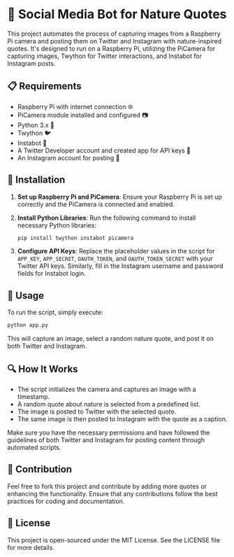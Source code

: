
# 🌿 Social Media Bot for Nature Quotes

This project automates the process of capturing images from a Raspberry Pi camera and posting them on Twitter and Instagram with nature-inspired quotes. It's designed to run on a Raspberry Pi, utilizing the PiCamera for capturing images, Twython for Twitter interactions, and Instabot for Instagram posts.

## 📋 Requirements

- Raspberry Pi with internet connection 🌐
- PiCamera module installed and configured 📷
- Python 3.x 🐍
- Twython 🐦
- Instabot 📸
- A Twitter Developer account and created app for API keys 🔑
- An Instagram account for posting 📱

## 💾 Installation

1. **Set up Raspberry Pi and PiCamera**: Ensure your Raspberry Pi is set up correctly and the PiCamera is connected and enabled.
2. **Install Python Libraries**: Run the following command to install necessary Python libraries:

    ```bash
    pip install twython instabot picamera
    ```

3. **Configure API Keys**: Replace the placeholder values in the script for `APP_KEY`, `APP_SECRET`, `OAUTH_TOKEN`, and `OAUTH_TOKEN_SECRET` with your Twitter API keys. Similarly, fill in the Instagram username and password fields for Instabot login.

## 🚀 Usage

To run the script, simply execute:

```bash
python app.py
```

This will capture an image, select a random nature quote, and post it on both Twitter and Instagram.

## 🔍 How It Works

- The script initializes the camera and captures an image with a timestamp.
- A random quote about nature is selected from a predefined list.
- The image is posted to Twitter with the selected quote.
- The same image is then posted to Instagram with the quote as a caption.

Make sure you have the necessary permissions and have followed the guidelines of both Twitter and Instagram for posting content through automated scripts.

## 🤝 Contribution

Feel free to fork this project and contribute by adding more quotes or enhancing the functionality. Ensure that any contributions follow the best practices for coding and documentation.

## 📜 License

This project is open-sourced under the MIT License. See the LICENSE file for more details.
